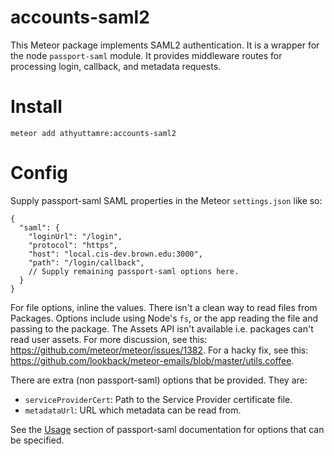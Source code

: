 # accounts-saml2

This Meteor package implements SAML2 authentication. It is a wrapper for the node `passport-saml` module. It provides middleware routes for processing login, callback, and metadata requests.

Install
=======

```
meteor add athyuttamre:accounts-saml2
```

Config
======

Supply passport-saml SAML properties in the Meteor `settings.json` like so:

```
{
  "saml": {
    "loginUrl": "/login",
    "protocol": "https",
    "host": "local.cis-dev.brown.edu:3000",
    "path": "/login/callback",
    // Supply remaining passport-saml options here.
  }
}
```

For file options, inline the values. There isn't a clean way to read files from Packages. Options include using Node's `fs`,
or the app reading the file and passing to the package. The Assets API isn't available i.e. packages can't read user assets.
For more discussion, see this: https://github.com/meteor/meteor/issues/1382. For a hacky fix, see this: https://github.com/lookback/meteor-emails/blob/master/utils.coffee.

There are extra (non passport-saml) options that be provided. They are:
- `serviceProviderCert`: Path to the Service Provider certificate file.
- `metadataUrl`: URL which metadata can be read from.

See the [Usage](https://github.com/bergie/passport-saml) section of passport-saml documentation for options that can be specified.
